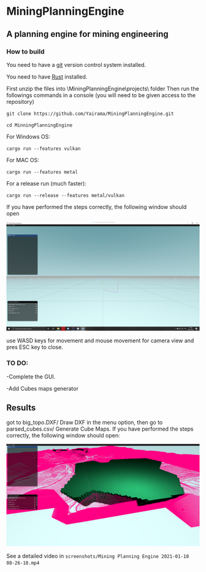 # MiningPlanningEngine

## A planning engine for mining engineering

### How to build

You need to have a [git][gitLink] version control system installed.

You need to have [Rust][RustLink] installed.

[RustLink]:https://www.rust-lang.org/tools/install
[gitLink]:https://git-scm.com
First unzip the files into \MiningPlanningEngine\projects\ folder
Then run the followings commands in a console (you will need to be given access to the repository)
```
git clone https://github.com/Yairama/MiningPlanningEngine.git
```
```
cd MinningPlanningEngine
```
For Windows OS:
```
cargo run --features vulkan
```
For MAC OS:
```
cargo run --features metal
```

For a release run (much faster):
```
cargo run --release --features metal/vulkan
```

If you have performed the steps correctly, the following window should open

![In-game screenshot](screenshots/2021-01-08.png)

use WASD keys for movement and mouse movement for camera view and pres ESC key to close.

### TO DO:

-Complete the GUI.

-Add Cubes maps generator

## Results
got to big_topo.DXF/ Draw DXF in the menu option, then go to parsed_cubes.csv/ Generate Cube Maps.
If you have performed the steps correctly, the following window should open:

![In-game screenshot2](screenshots/2021-01-10.png)

See a detailed video in ```screenshots/Mining Planning Engine 2021-01-10 08-26-18.mp4```
